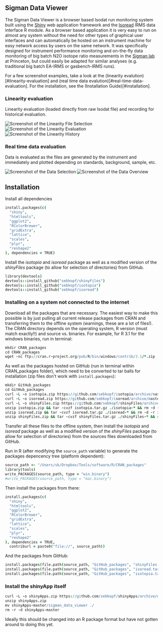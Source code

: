 ## Sigman Data Viewer

The Sigman Data Viewer is a browser based Isodat run monitoring system built using the [Shiny](http://shiny.rstudio.com/) web application framework and the [Isoread](https://github.com/sebkopf/isoread#isoread) IRMS data interface R module. As a browser based application it is very easy to run on almost any system without the need for other types of graphical user interfaces and can automatically be hosted on an instrument machine for easy network access by users on the same network. It was specifically designed for instrument performance monitoring and on-the-fly data monitoring of big batch N2O isotope ratio measurements in the [Sigman lab](http://www.princeton.edu/sigman/) at Princeton, but could easily be adapted for similar analyses (e.g. traditional big batch EA-IRMS or gasbench-IRMS runs).

For a few screenshot examples, take a look at the (linearity evalution)[#linearity-evaluation] and (real time data evalution)[#real-time-data-evaluation]. For the installation, see the (Installation Guide)[#installation].

### Linearity evaluation

Linearity evaluation (loaded directly from raw Isodat file) and recording for historical evaluation.

![Screenshot of the Linearity File Selection](/sigman_data_viewer/doc/linearity_selection.png?raw=true)
![Screenshot of the Linearity Evaluation](/sigman_data_viewer/doc/linearity_evaluation.png?raw=true)
![Screenshot of the Linearity History](/sigman_data_viewer/doc/linearity_history.png?raw=true)

### Real time data evaluation

Data is evaluated as the files are generated by the instrument and immediately and plotted depending on standards, background, sample, etc.

![Screenshot of the Data Selection](/sigman_data_viewer/doc/data_selection.png?raw=true)
![Screenshot of the Data Overview](/sigman_data_viewer/doc/data_overview.png?raw=true)


## Installation

Install all dependencies

```coffee
install.packages(c(
  "shiny",
  "htmltools",
  "ggplot2",
  "RColorBrewer",
  "gridExtra",
  "lattice",
  "scales",
  "plyr",
  "reshape2"
), dependencies = TRUE)
```

Install the *isotopia* and *isoread* package as well as a modified version of the *shinyFiles* package (to allow for selection of directories) from GitHub.

```coffee
library(devtools)
devtools::install_github("sebkopf/shinyFiles")
devtools::install_github("sebkopf/isotopia")
devtools::install_github("sebkopf/isoread")
```

### Installing on a system not connected to the internet

Download all the packages that are necessary. The easiest way to make this possible is by just pulling all current release packages from CRAN and transferring them to the offline system (warnings, these are a lot of files!). The CRAN directory depends on the operating system, R version (must match exactly!!) and source vs. binaries. For example, for R 3.1 for the windows binaries, run in terminal:

```coffee
mkdir CRAN_packages
cd CRAN_packages
wget -nc ftp://cran.r-project.org/pub/R/bin/windows/contrib/3.1/*.zip
```

As well as the packages hosted on GitHub (run in terminal within CRAN_packages folder), which need to be converted to tar balls for installation (zip files don't work with ```install.packages```):
```coffee
mkdir GitHub_packages
cd GitHub_packages
curl -L -o isotopia.zip https://github.com/sebkopf/isotopia/archive/master.zip
curl -L -o isoread.zip https://github.com/sebkopf/isoread/archive/master.zip
curl -L -o shinyFiles.zip https://github.com/sebkopf/shinyFiles/archive/master.zip
unzip isotopia.zip && tar -cvzf isotopia.tar.gz ./isotopia-* && rm -d -r isotopia-*
unzip isoread.zip && tar -cvzf isoread.tar.gz ./isoread-* && rm -d -r isoread-*
unzip shinyFiles.zip && tar -cvzf shinyFiles.tar.gz ./shinyFiles-* && rm -d -r shinyFiles-*
```

Transfer all these files to the offline system, then install the *isotopia* and *isoread* package as well as a modified version of the *shinyFiles* package (to allow for selection of directories) from the sources files downloaded from GitHub.

Run in R (after modifying the ```source_path``` variable) to generate the packages depencency tree (platform dependent):

```coffee
source_path <- "/Users/sk/Dropbox/Tools/software/R/CRAN_packages"
library(tools)
write_PACKAGES(source_path, type = "win.binary")
#write_PACKAGES(source_path, type = "mac.binary")
```

Then install the packages from there:

```coffee
install.packages(c(
  "shiny",
  "htmltools",
  "ggplot2",
  "RColorBrewer",
  "gridExtra",
  "lattice",
  "scales",
  "plyr",
  "reshape2"
), dependencies = TRUE,
  contriburl = paste0("file://", source_path))
```

And the packages from GitHub:

```coffee
install.packages(file.path(source_path, "GitHub_packages", "shinyFiles.tar.gz"), repos = NULL, type = "source")
install.packages(file.path(source_path, "GitHub_packages", "isoread.tar.gz"), repos = NULL, type = "source")
install.packages(file.path(source_path, "GitHub_packages", "isotopia.tar.gz"), repos = NULL, type = "source")
```

### Install the shinyApp itself

```coffee
curl -L -o shinyApps.zip https://github.com/sebkopf/shinyApps/archive/master.zip
unzip shinyApps.zip
mv shinyApps-master/sigman_data_viewer ./
rm -r -d shinyApps-master
```

Ideally this should be changed into an R package format but have not gotten around to doing this yet.
